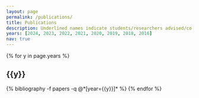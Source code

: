 ```yaml
---
layout: page
permalink: /publications/
title: Publications
description: Underlined names indicate students/researchers advised/co-advised by me.
years: [2024, 2023, 2022, 2021, 2020, 2019, 2018, 2016]
nav: true
---
```


<div class="publications">

{% for y in page.years %}
  <h2 class="year">{{y}}</h2>
  {% bibliography -f papers -q @*[year={{y}}]* %}
{% endfor %}

</div>
